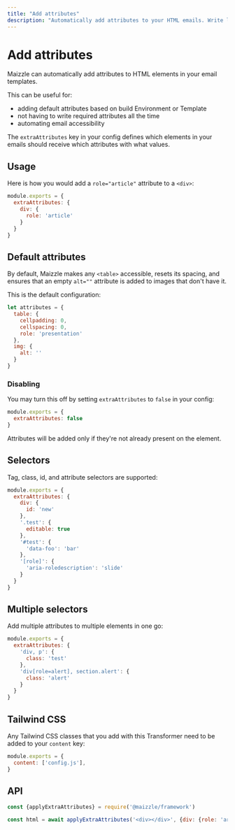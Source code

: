 ```yaml
---
title: "Add attributes"
description: "Automatically add attributes to your HTML emails. Write less code and easily improve accessibility."
---
```


# Add attributes

Maizzle can automatically add attributes to HTML elements in your email templates.

This can be useful for:

- adding default attributes based on build Environment or Template
- not having to write required attributes all the time
- automating email accessibility

The `extraAttributes` key in your config defines which elements in your emails should receive which attributes with what values.

## Usage

Here is how you would add a `role="article"` attribute to a `<div>`:

<code-sample title="config.js">

  ```js
  module.exports = {
    extraAttributes: {
      div: {
        role: 'article'
      }
    }
  }
  ```

</code-sample>

## Default attributes

By default, Maizzle makes any `<table>` accessible, resets its spacing, and ensures that an empty `alt=""` attribute is added to images that don't have it.

This is the default configuration:

```js
let attributes = {
  table: {
    cellpadding: 0,
    cellspacing: 0,
    role: 'presentation'
  },
  img: {
    alt: ''
  }
}
```

### Disabling

You may turn this off by setting `extraAttributes` to `false` in your config:

<code-sample title="config.js">

  ```js
  module.exports = {
    extraAttributes: false
  }
  ```

</code-sample>

<alert>Attributes will be added only if they're not already present on the element.</alert>

## Selectors

Tag, class, id, and attribute selectors are supported:

<code-sample title="config.js">

  ```js
  module.exports = {
    extraAttributes: {
      div: {
        id: 'new'
      },
      '.test': {
        editable: true
      },
      '#test': {
        'data-foo': 'bar'
      },
      '[role]': {
        'aria-roledescription': 'slide'
      }
    }
  }
  ```

</code-sample>

## Multiple selectors

Add multiple attributes to multiple elements in one go:

<code-sample title="config.js">

  ```js
  module.exports = {
    extraAttributes: {
      'div, p': {
        class: 'test'
      },
      'div[role=alert], section.alert': {
        class: 'alert'
      }
    }
  }
  ```

</code-sample>

## Tailwind CSS

Any Tailwind CSS classes that you add with this Transformer need to be added to your `content` key:

<code-sample title="tailwind.config.js">

  ```js
  module.exports = {
    content: ['config.js'],
  }
  ```

</code-sample>

## API

<code-sample title="app.js">

  ```js
  const {applyExtraAttributes} = require('@maizzle/framework')

  const html = await applyExtraAttributes('<div></div>', {div: {role: 'article'}})
  ```

</code-sample>
